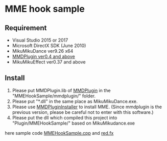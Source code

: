 # MME hook sample

## Requirement
* Visual Studio 2015 or 2017
* Microsoft DirectX SDK (June 2010)
* MikuMikuDance ver9.26 x64
* [MMDPlugin ver0.4 and above](https://bowlroll.net/file/135503)
* MikuMikuEffect ver0.37 and above

## Install
1. Please put MMDPlugin.lib of [MMDPlugin](https://bowlroll.net/file/135503) in the "MMEHookSample/mmdplugin/" folder.
1. Please put "*.dll" in the same place as MikuMikuDance.exe.
1. Please use [MMDPluginInstaller](https://github.com/oigami/MMDUtility/wiki/how_to_install) to install MME. (Since mmdplugin is the previous version, please be careful not to enter with this software.)
1. Please put the dll which compiled this project into "Plugin/MMEHookSample/" based on MikuMikudance.exe

here sample code [MMEHookSample.cpp](https://github.com/oigami/MMEHookSample/blob/master/MMEHookSample/MMEHookSample.cpp) and 
[red.fx](https://github.com/oigami/MMEHookSample/blob/master/MMEHookSample/sample/red.fx)


